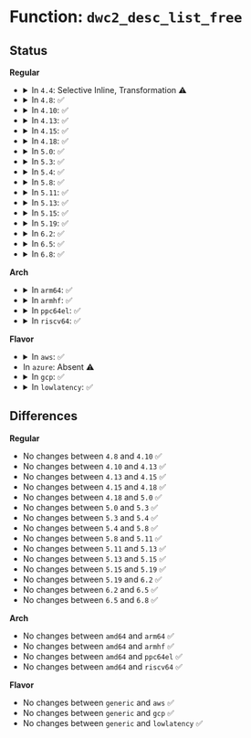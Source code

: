 # Function: <code>dwc2_desc_list_free</code>

## Status
<b>Regular</b>
<ul>
<li>
<details>
<summary>In <code>4.4</code>: Selective Inline, Transformation ⚠️</summary>

**Collision:** Unique Static

**Inline:** Selective

**Transformation:** True

**Instances:**

```
In drivers/usb/dwc2/hcd_ddma.c (ffffffff8162e4f0)
Location: drivers/usb/dwc2/hcd_ddma.c:113
Inline: True
Direct callers:
  - drivers/usb/dwc2/hcd_ddma.c:dwc2_hcd_qh_init_ddma
  - drivers/usb/dwc2/hcd_ddma.c:dwc2_hcd_qh_free_ddma
```
**Symbols:**

```
ffffffff8162e4f0-ffffffff8162e5cb: dwc2_desc_list_free.isra.7 (STB_LOCAL)
```
</details>
</li>
<li>
<details>
<summary>In <code>4.8</code>: ✅</summary>

```c
void dwc2_desc_list_free(struct dwc2_hsotg *hsotg, struct dwc2_qh *qh);
```

**Collision:** Unique Static

**Inline:** No

**Transformation:** False

**Instances:**

```
In drivers/usb/dwc2/hcd_ddma.c (ffffffff8168eb30)
Location: drivers/usb/dwc2/hcd_ddma.c:122
Inline: False
Direct callers:
  - drivers/usb/dwc2/hcd_ddma.c:dwc2_hcd_qh_free_ddma
  - drivers/usb/dwc2/hcd_ddma.c:dwc2_hcd_qh_init_ddma
```
**Symbols:**

```
ffffffff8168eb30-ffffffff8168ebeb: dwc2_desc_list_free (STB_LOCAL)
```
</details>
</li>
<li>
<details>
<summary>In <code>4.10</code>: ✅</summary>

```c
void dwc2_desc_list_free(struct dwc2_hsotg *hsotg, struct dwc2_qh *qh);
```

**Collision:** Unique Static

**Inline:** No

**Transformation:** False

**Instances:**

```
In drivers/usb/dwc2/hcd_ddma.c (ffffffff816bcbf0)
Location: drivers/usb/dwc2/hcd_ddma.c:122
Inline: False
Direct callers:
  - drivers/usb/dwc2/hcd_ddma.c:dwc2_hcd_qh_free_ddma
  - drivers/usb/dwc2/hcd_ddma.c:dwc2_hcd_qh_init_ddma
```
**Symbols:**

```
ffffffff816bcbf0-ffffffff816bccab: dwc2_desc_list_free (STB_LOCAL)
```
</details>
</li>
<li>
<details>
<summary>In <code>4.13</code>: ✅</summary>

```c
void dwc2_desc_list_free(struct dwc2_hsotg *hsotg, struct dwc2_qh *qh);
```

**Collision:** Unique Static

**Inline:** No

**Transformation:** False

**Instances:**

```
In drivers/usb/dwc2/hcd_ddma.c (ffffffff816d0c50)
Location: drivers/usb/dwc2/hcd_ddma.c:122
Inline: False
Direct callers:
  - drivers/usb/dwc2/hcd_ddma.c:dwc2_hcd_qh_free_ddma
  - drivers/usb/dwc2/hcd_ddma.c:dwc2_hcd_qh_init_ddma
```
**Symbols:**

```
ffffffff816d0c50-ffffffff816d0d0f: dwc2_desc_list_free (STB_LOCAL)
```
</details>
</li>
<li>
<details>
<summary>In <code>4.15</code>: ✅</summary>

```c
void dwc2_desc_list_free(struct dwc2_hsotg *hsotg, struct dwc2_qh *qh);
```

**Collision:** Unique Static

**Inline:** No

**Transformation:** False

**Instances:**

```
In drivers/usb/dwc2/hcd_ddma.c (ffffffff8173d2a0)
Location: drivers/usb/dwc2/hcd_ddma.c:123
Inline: False
Direct callers:
  - drivers/usb/dwc2/hcd_ddma.c:dwc2_hcd_qh_free_ddma
  - drivers/usb/dwc2/hcd_ddma.c:dwc2_hcd_qh_init_ddma
```
**Symbols:**

```
ffffffff8173d2a0-ffffffff8173d361: dwc2_desc_list_free (STB_LOCAL)
```
</details>
</li>
<li>
<details>
<summary>In <code>4.18</code>: ✅</summary>

```c
void dwc2_desc_list_free(struct dwc2_hsotg *hsotg, struct dwc2_qh *qh);
```

**Collision:** Unique Static

**Inline:** No

**Transformation:** False

**Instances:**

```
In drivers/usb/dwc2/hcd_ddma.c (ffffffff8177dc50)
Location: drivers/usb/dwc2/hcd_ddma.c:123
Inline: False
Direct callers:
  - drivers/usb/dwc2/hcd_ddma.c:dwc2_hcd_qh_free_ddma
  - drivers/usb/dwc2/hcd_ddma.c:dwc2_hcd_qh_init_ddma
```
**Symbols:**

```
ffffffff8177dc50-ffffffff8177dd0b: dwc2_desc_list_free (STB_LOCAL)
```
</details>
</li>
<li>
<details>
<summary>In <code>5.0</code>: ✅</summary>

```c
void dwc2_desc_list_free(struct dwc2_hsotg *hsotg, struct dwc2_qh *qh);
```

**Collision:** Unique Static

**Inline:** No

**Transformation:** False

**Instances:**

```
In drivers/usb/dwc2/hcd_ddma.c (ffffffff817a4230)
Location: drivers/usb/dwc2/hcd_ddma.c:123
Inline: False
Direct callers:
  - drivers/usb/dwc2/hcd_ddma.c:dwc2_hcd_qh_free_ddma
  - drivers/usb/dwc2/hcd_ddma.c:dwc2_hcd_qh_init_ddma
```
**Symbols:**

```
ffffffff817a4230-ffffffff817a4307: dwc2_desc_list_free (STB_LOCAL)
```
</details>
</li>
<li>
<details>
<summary>In <code>5.3</code>: ✅</summary>

```c
void dwc2_desc_list_free(struct dwc2_hsotg *hsotg, struct dwc2_qh *qh);
```

**Collision:** Unique Static

**Inline:** No

**Transformation:** False

**Instances:**

```
In drivers/usb/dwc2/hcd_ddma.c (ffffffff817e3510)
Location: drivers/usb/dwc2/hcd_ddma.c:123
Inline: False
Direct callers:
  - drivers/usb/dwc2/hcd_ddma.c:dwc2_hcd_qh_free_ddma
  - drivers/usb/dwc2/hcd_ddma.c:dwc2_hcd_qh_init_ddma
```
**Symbols:**

```
ffffffff817e3510-ffffffff817e35e5: dwc2_desc_list_free (STB_LOCAL)
```
</details>
</li>
<li>
<details>
<summary>In <code>5.4</code>: ✅</summary>

```c
void dwc2_desc_list_free(struct dwc2_hsotg *hsotg, struct dwc2_qh *qh);
```

**Collision:** Unique Static

**Inline:** No

**Transformation:** False

**Instances:**

```
In drivers/usb/dwc2/hcd_ddma.c (ffffffff818142f0)
Location: drivers/usb/dwc2/hcd_ddma.c:123
Inline: False
Direct callers:
  - drivers/usb/dwc2/hcd_ddma.c:dwc2_hcd_qh_free_ddma
  - drivers/usb/dwc2/hcd_ddma.c:dwc2_hcd_qh_init_ddma
```
**Symbols:**

```
ffffffff818142f0-ffffffff818143c5: dwc2_desc_list_free (STB_LOCAL)
```
</details>
</li>
<li>
<details>
<summary>In <code>5.8</code>: ✅</summary>

```c
void dwc2_desc_list_free(struct dwc2_hsotg *hsotg, struct dwc2_qh *qh);
```

**Collision:** Unique Static

**Inline:** No

**Transformation:** False

**Instances:**

```
In drivers/usb/dwc2/hcd_ddma.c (ffffffff818e5bb0)
Location: drivers/usb/dwc2/hcd_ddma.c:123
Inline: False
Direct callers:
  - drivers/usb/dwc2/hcd_ddma.c:dwc2_hcd_qh_free_ddma
  - drivers/usb/dwc2/hcd_ddma.c:dwc2_hcd_qh_init_ddma
```
**Symbols:**

```
ffffffff818e5bb0-ffffffff818e5c85: dwc2_desc_list_free (STB_LOCAL)
```
</details>
</li>
<li>
<details>
<summary>In <code>5.11</code>: ✅</summary>

```c
void dwc2_desc_list_free(struct dwc2_hsotg *hsotg, struct dwc2_qh *qh);
```

**Collision:** Unique Static

**Inline:** No

**Transformation:** False

**Instances:**

```
In drivers/usb/dwc2/hcd_ddma.c (ffffffff818ee730)
Location: drivers/usb/dwc2/hcd_ddma.c:123
Inline: False
Direct callers:
  - drivers/usb/dwc2/hcd_ddma.c:dwc2_hcd_qh_free_ddma
  - drivers/usb/dwc2/hcd_ddma.c:dwc2_hcd_qh_init_ddma
```
**Symbols:**

```
ffffffff818ee730-ffffffff818ee7c6: dwc2_desc_list_free (STB_LOCAL)
```
</details>
</li>
<li>
<details>
<summary>In <code>5.13</code>: ✅</summary>

```c
void dwc2_desc_list_free(struct dwc2_hsotg *hsotg, struct dwc2_qh *qh);
```

**Collision:** Unique Static

**Inline:** No

**Transformation:** False

**Instances:**

```
In drivers/usb/dwc2/hcd_ddma.c (ffffffff818d1f30)
Location: drivers/usb/dwc2/hcd_ddma.c:123
Inline: False
Direct callers:
  - drivers/usb/dwc2/hcd_ddma.c:dwc2_hcd_qh_free_ddma
  - drivers/usb/dwc2/hcd_ddma.c:dwc2_hcd_qh_init_ddma
```
**Symbols:**

```
ffffffff818d1f30-ffffffff818d1fc6: dwc2_desc_list_free (STB_LOCAL)
```
</details>
</li>
<li>
<details>
<summary>In <code>5.15</code>: ✅</summary>

```c
void dwc2_desc_list_free(struct dwc2_hsotg *hsotg, struct dwc2_qh *qh);
```

**Collision:** Unique Static

**Inline:** No

**Transformation:** False

**Instances:**

```
In drivers/usb/dwc2/hcd_ddma.c (ffffffff8196c950)
Location: drivers/usb/dwc2/hcd_ddma.c:123
Inline: False
Direct callers:
  - drivers/usb/dwc2/hcd_ddma.c:dwc2_hcd_qh_free_ddma
  - drivers/usb/dwc2/hcd_ddma.c:dwc2_hcd_qh_init_ddma
```
**Symbols:**

```
ffffffff8196c950-ffffffff8196c9e6: dwc2_desc_list_free (STB_LOCAL)
```
</details>
</li>
<li>
<details>
<summary>In <code>5.19</code>: ✅</summary>

```c
void dwc2_desc_list_free(struct dwc2_hsotg *hsotg, struct dwc2_qh *qh);
```

**Collision:** Unique Static

**Inline:** No

**Transformation:** False

**Instances:**

```
In drivers/usb/dwc2/hcd_ddma.c (ffffffff81ac6df0)
Location: drivers/usb/dwc2/hcd_ddma.c:123
Inline: False
Direct callers:
  - drivers/usb/dwc2/hcd_ddma.c:dwc2_hcd_qh_free_ddma
  - drivers/usb/dwc2/hcd_ddma.c:dwc2_hcd_qh_init_ddma
```
**Symbols:**

```
ffffffff81ac6df0-ffffffff81ac6e9a: dwc2_desc_list_free (STB_LOCAL)
```
</details>
</li>
<li>
<details>
<summary>In <code>6.2</code>: ✅</summary>

```c
void dwc2_desc_list_free(struct dwc2_hsotg *hsotg, struct dwc2_qh *qh);
```

**Collision:** Unique Static

**Inline:** No

**Transformation:** False

**Instances:**

```
In drivers/usb/dwc2/hcd_ddma.c (ffffffff81c51010)
Location: drivers/usb/dwc2/hcd_ddma.c:93
Inline: False
Direct callers:
  - drivers/usb/dwc2/hcd_ddma.c:dwc2_hcd_qh_free_ddma
  - drivers/usb/dwc2/hcd_ddma.c:dwc2_hcd_qh_init_ddma
```
**Symbols:**

```
ffffffff81c51010-ffffffff81c510ba: dwc2_desc_list_free (STB_LOCAL)
```
</details>
</li>
<li>
<details>
<summary>In <code>6.5</code>: ✅</summary>

```c
void dwc2_desc_list_free(struct dwc2_hsotg *hsotg, struct dwc2_qh *qh);
```

**Collision:** Unique Static

**Inline:** No

**Transformation:** False

**Instances:**

```
In drivers/usb/dwc2/hcd_ddma.c (ffffffff81cb8590)
Location: drivers/usb/dwc2/hcd_ddma.c:93
Inline: False
Direct callers:
  - drivers/usb/dwc2/hcd_ddma.c:dwc2_hcd_qh_free_ddma
  - drivers/usb/dwc2/hcd_ddma.c:dwc2_hcd_qh_init_ddma
```
**Symbols:**

```
ffffffff81cb8590-ffffffff81cb863a: dwc2_desc_list_free (STB_LOCAL)
```
</details>
</li>
<li>
<details>
<summary>In <code>6.8</code>: ✅</summary>

```c
void dwc2_desc_list_free(struct dwc2_hsotg *hsotg, struct dwc2_qh *qh);
```

**Collision:** Unique Static

**Inline:** No

**Transformation:** False

**Instances:**

```
In drivers/usb/dwc2/hcd_ddma.c (ffffffff81d6d300)
Location: drivers/usb/dwc2/hcd_ddma.c:93
Inline: False
Direct callers:
  - drivers/usb/dwc2/hcd_ddma.c:dwc2_hcd_qh_free_ddma
  - drivers/usb/dwc2/hcd_ddma.c:dwc2_hcd_qh_init_ddma
```
**Symbols:**

```
ffffffff81d6d300-ffffffff81d6d3aa: dwc2_desc_list_free (STB_LOCAL)
```
</details>
</li>
</ul>
<b>Arch</b>
<ul>
<li>
<details>
<summary>In <code>arm64</code>: ✅</summary>

```c
void dwc2_desc_list_free(struct dwc2_hsotg *hsotg, struct dwc2_qh *qh);
```

**Collision:** Unique Static

**Inline:** No

**Transformation:** False

**Instances:**

```
In drivers/usb/dwc2/hcd_ddma.c (ffff800010a4d548)
Location: drivers/usb/dwc2/hcd_ddma.c:123
Inline: False
Direct callers:
  - drivers/usb/dwc2/hcd_ddma.c:dwc2_hcd_qh_free_ddma
  - drivers/usb/dwc2/hcd_ddma.c:dwc2_hcd_qh_init_ddma
```
**Symbols:**

```
ffff800010a4d548-ffff800010a4d604: dwc2_desc_list_free (STB_LOCAL)
```
</details>
</li>
<li>
<details>
<summary>In <code>armhf</code>: ✅</summary>

```c
void dwc2_desc_list_free(struct dwc2_hsotg *hsotg, struct dwc2_qh *qh);
```

**Collision:** Unique Static

**Inline:** No

**Transformation:** False

**Instances:**

```
In drivers/usb/dwc2/hcd_ddma.c (c0b1f608)
Location: drivers/usb/dwc2/hcd_ddma.c:123
Inline: False
Direct callers:
  - drivers/usb/dwc2/hcd_ddma.c:dwc2_hcd_qh_free_ddma
  - drivers/usb/dwc2/hcd_ddma.c:dwc2_hcd_qh_init_ddma
```
**Symbols:**

```
c0b1f608-c0b1f6c8: dwc2_desc_list_free (STB_LOCAL)
```
</details>
</li>
<li>
<details>
<summary>In <code>ppc64el</code>: ✅</summary>

```c
void dwc2_desc_list_free(struct dwc2_hsotg *hsotg, struct dwc2_qh *qh);
```

**Collision:** Unique Static

**Inline:** No

**Transformation:** False

**Instances:**

```
In drivers/usb/dwc2/hcd_ddma.c (c000000000b14a70)
Location: drivers/usb/dwc2/hcd_ddma.c:123
Inline: False
Direct callers:
  - drivers/usb/dwc2/hcd_ddma.c:dwc2_hcd_qh_free_ddma
  - drivers/usb/dwc2/hcd_ddma.c:dwc2_hcd_qh_init_ddma
```
**Symbols:**

```
c000000000b14a70-c000000000b14b8c: dwc2_desc_list_free (STB_LOCAL)
```
</details>
</li>
<li>
<details>
<summary>In <code>riscv64</code>: ✅</summary>

```c
void dwc2_desc_list_free(struct dwc2_hsotg *hsotg, struct dwc2_qh *qh);
```

**Collision:** Unique Static

**Inline:** No

**Transformation:** False

**Instances:**

```
In drivers/usb/dwc2/hcd_ddma.c (ffffffe000669f74)
Location: drivers/usb/dwc2/hcd_ddma.c:123
Inline: False
Direct callers:
  - drivers/usb/dwc2/hcd_ddma.c:dwc2_hcd_qh_free_ddma
  - drivers/usb/dwc2/hcd_ddma.c:dwc2_hcd_qh_init_ddma
```
**Symbols:**

```
ffffffe000669f74-ffffffe00066a012: dwc2_desc_list_free (STB_LOCAL)
```
</details>
</li>
</ul>
<b>Flavor</b>
<ul>
<li>
<details>
<summary>In <code>aws</code>: ✅</summary>

```c
void dwc2_desc_list_free(struct dwc2_hsotg *hsotg, struct dwc2_qh *qh);
```

**Collision:** Unique Static

**Inline:** No

**Transformation:** False

**Instances:**

```
In drivers/usb/dwc2/hcd_ddma.c (ffffffff817cc6d0)
Location: drivers/usb/dwc2/hcd_ddma.c:123
Inline: False
Direct callers:
  - drivers/usb/dwc2/hcd_ddma.c:dwc2_hcd_qh_free_ddma
  - drivers/usb/dwc2/hcd_ddma.c:dwc2_hcd_qh_init_ddma
```
**Symbols:**

```
ffffffff817cc6d0-ffffffff817cc7a5: dwc2_desc_list_free (STB_LOCAL)
```
</details>
</li>
<li>
In <code>azure</code>: Absent ⚠️
</li>
<li>
<details>
<summary>In <code>gcp</code>: ✅</summary>

```c
void dwc2_desc_list_free(struct dwc2_hsotg *hsotg, struct dwc2_qh *qh);
```

**Collision:** Unique Static

**Inline:** No

**Transformation:** False

**Instances:**

```
In drivers/usb/dwc2/hcd_ddma.c (ffffffff81809170)
Location: drivers/usb/dwc2/hcd_ddma.c:123
Inline: False
Direct callers:
  - drivers/usb/dwc2/hcd_ddma.c:dwc2_hcd_qh_free_ddma
  - drivers/usb/dwc2/hcd_ddma.c:dwc2_hcd_qh_init_ddma
```
**Symbols:**

```
ffffffff81809170-ffffffff81809245: dwc2_desc_list_free (STB_LOCAL)
```
</details>
</li>
<li>
<details>
<summary>In <code>lowlatency</code>: ✅</summary>

```c
void dwc2_desc_list_free(struct dwc2_hsotg *hsotg, struct dwc2_qh *qh);
```

**Collision:** Unique Static

**Inline:** No

**Transformation:** False

**Instances:**

```
In drivers/usb/dwc2/hcd_ddma.c (ffffffff81823280)
Location: drivers/usb/dwc2/hcd_ddma.c:123
Inline: False
Direct callers:
  - drivers/usb/dwc2/hcd_ddma.c:dwc2_hcd_qh_free_ddma
  - drivers/usb/dwc2/hcd_ddma.c:dwc2_hcd_qh_init_ddma
```
**Symbols:**

```
ffffffff81823280-ffffffff81823355: dwc2_desc_list_free (STB_LOCAL)
```
</details>
</li>
</ul>

## Differences
<b>Regular</b>
<ul>
<li>
No changes between <code>4.8</code> and <code>4.10</code> ✅
</li>
<li>
No changes between <code>4.10</code> and <code>4.13</code> ✅
</li>
<li>
No changes between <code>4.13</code> and <code>4.15</code> ✅
</li>
<li>
No changes between <code>4.15</code> and <code>4.18</code> ✅
</li>
<li>
No changes between <code>4.18</code> and <code>5.0</code> ✅
</li>
<li>
No changes between <code>5.0</code> and <code>5.3</code> ✅
</li>
<li>
No changes between <code>5.3</code> and <code>5.4</code> ✅
</li>
<li>
No changes between <code>5.4</code> and <code>5.8</code> ✅
</li>
<li>
No changes between <code>5.8</code> and <code>5.11</code> ✅
</li>
<li>
No changes between <code>5.11</code> and <code>5.13</code> ✅
</li>
<li>
No changes between <code>5.13</code> and <code>5.15</code> ✅
</li>
<li>
No changes between <code>5.15</code> and <code>5.19</code> ✅
</li>
<li>
No changes between <code>5.19</code> and <code>6.2</code> ✅
</li>
<li>
No changes between <code>6.2</code> and <code>6.5</code> ✅
</li>
<li>
No changes between <code>6.5</code> and <code>6.8</code> ✅
</li>
</ul>
<b>Arch</b>
<ul>
<li>
No changes between <code>amd64</code> and <code>arm64</code> ✅
</li>
<li>
No changes between <code>amd64</code> and <code>armhf</code> ✅
</li>
<li>
No changes between <code>amd64</code> and <code>ppc64el</code> ✅
</li>
<li>
No changes between <code>amd64</code> and <code>riscv64</code> ✅
</li>
</ul>
<b>Flavor</b>
<ul>
<li>
No changes between <code>generic</code> and <code>aws</code> ✅
</li>
<li>
No changes between <code>generic</code> and <code>gcp</code> ✅
</li>
<li>
No changes between <code>generic</code> and <code>lowlatency</code> ✅
</li>
</ul>
